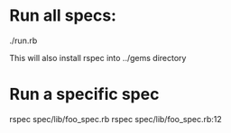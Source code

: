 # Run all specs:
./run.rb

This will also install rspec into ../gems directory

# Run a specific spec
rspec spec/lib/foo_spec.rb
rspec spec/lib/foo_spec.rb:12

